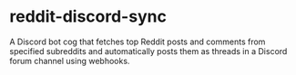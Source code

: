 # reddit-discord-sync
A Discord bot cog that fetches top Reddit posts and comments from specified subreddits and automatically posts them as threads in a Discord forum channel using webhooks.

